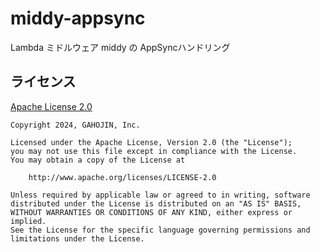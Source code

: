 # middy-appsync

Lambda ミドルウェア middy の AppSyncハンドリング


## ライセンス

[Apache License 2.0](https://www.apache.org/licenses/LICENSE-2.0)

```
Copyright 2024, GAHOJIN, Inc.

Licensed under the Apache License, Version 2.0 (the "License");
you may not use this file except in compliance with the License.
You may obtain a copy of the License at

    http://www.apache.org/licenses/LICENSE-2.0

Unless required by applicable law or agreed to in writing, software
distributed under the License is distributed on an "AS IS" BASIS,
WITHOUT WARRANTIES OR CONDITIONS OF ANY KIND, either express or implied.
See the License for the specific language governing permissions and
limitations under the License.
```
